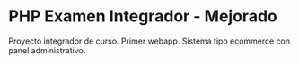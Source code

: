 # PHP Examen Integrador - Mejorado
Proyecto integrador de curso. Primer webapp. Sistema tipo ecommerce con panel administrativo. 
